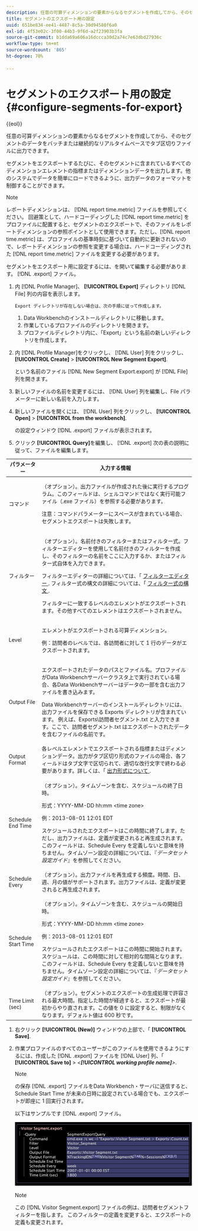 ```yaml
---
description: 任意の可算ディメンションの要素からなるセグメントを作成してから、そのセグメントのデータをバッチまたは継続的なリアルタイムベースでタブ区切りファイルに出力できます。
title: セグメントのエクスポート用の設定
uuid: 651be834-ee41-4487-8c5a-30d94580f6a0
exl-id: 4f53e02c-3f00-44b3-9f6d-a2f23903b3fa
source-git-commit: b1dda69a606a16dccca30d2a74c7e63dbd27936c
workflow-type: tm+mt
source-wordcount: '865'
ht-degree: 70%

---
```


# セグメントのエクスポート用の設定{#configure-segments-for-export}

{{eol}}

任意の可算ディメンションの要素からなるセグメントを作成してから、そのセグメントのデータをバッチまたは継続的なリアルタイムベースでタブ区切りファイルに出力できます。

セグメントをエクスポートするたびに、そのセグメントに含まれているすべてのディメンションエレメントの指標またはディメンションデータを出力します。他のシステムでデータを簡単にロードできるように、出力データのフォーマットを制御することができます。

>[!NOTE]
>
>レポートディメンションは、 [!DNL report time.metric] ファイルを参照してください。 回避策として、ハードコーディングした [!DNL report time.metric] をプロファイルに配置すると、セグメントのエクスポートで、そのファイルをレポートディメンションの参照ポイントとして使用できます。ただし、[!DNL report time.metric] は、プロファイルの基準時刻に基づいて自動的に更新されないので、レポートディメンションの参照を変更する場合は、ハードコーディングされた [!DNL report time.metric] ファイルを変更する必要があります。

セグメントをエクスポート用に設定するには、を開いて編集する必要があります。 [!DNL .export] ファイル。

1. 内 [!DNL Profile Manager]、 **[!UICONTROL Export]** ディレクトリ [!DNL File] 列の内容を表示します。

       Export ディレクトリが存在しない場合は、次の手順に従って作成します。
   
   1. Data Workbenchのインストールディレクトリに移動します。
   1. 作業しているプロファイルのディレクトリを開きます。
   1. プロファイルディレクトリ内に、「Export」という名前の新しいディレクトリを作成します。

1. 内 [!DNL Profile Manager]をクリックし、 [!DNL User] 列をクリックし、 **[!UICONTROL Create]** > **[!UICONTROL New Segment Export]**.

   という名前のファイル [!DNL New Segment Export.export] が [!DNL File] 列を開きます。

1. 新しいファイルの名前を変更するには、 [!DNL User] 列を編集し、File パラメーターに新しい名前を入力します。
1. 新しいファイルを開くには、 [!DNL User] 列をクリックし、 **[!UICONTROL Open]** > **[!UICONTROL from the workbench]**.

   の設定ウィンドウ [!DNL .export] ファイルが表示されます。

1. クリック **[!UICONTROL Query]**&#x200B;を編集し、 [!DNL .export] 次の表の説明に従って、ファイルを編集します。

<table id="table_C2EC8FCD3FA04DE78D2CADFA3F7FD8E3"> 
 <thead> 
  <tr> 
   <th colname="col1" class="entry"> パラメーター </th> 
   <th colname="col2" class="entry"> 入力する情報 </th> 
  </tr> 
 </thead>
 <tbody> 
  <tr> 
   <td colname="col1"> コマンド </td> 
   <td colname="col2"> <p>（オプション）。出力ファイルが作成された後に実行するプログラム。このフィールドは、シェルコマンドではなく実行可能ファイル（<span class="filepath">.exe</span> ファイル）を参照する必要があります。 </p> <p>注意：コマンドパラメーターにスペースが含まれている場合、セグメントエクスポートは失敗します。 </p> </td> 
  </tr> 
  <tr> 
   <td colname="col1"> フィルター </td> 
   <td colname="col2"> <p>（オプション）。名前付きのフィルターまたはフィルター式。フィルターエディターを使用して名前付きのフィルターを作成し、そのフィルターの名前をここに入力するか、またはフィルター式自体を入力できます。 </p> <p>フィルターエディターの詳細については、「 <a href="../../../home/c-get-started/c-analysis-vis/c-filter-editors/c-filter-editors.md#concept-2f343ecbed8240f18b0c1f1eccef11e3"> フィルターエディター </a>. フィルター式の構文の詳細については、「 <a href="../../../home/c-get-started/c-qry-lang-syntx/c-syntx-fltr-exp.md#concept-72f2563f809747a2a3cff7ec72462a15"> フィルター式の構文 </a>. </p> <p>フィルターに一致するレベルのエレメントがエクスポートされます。その他すべてのエレメントはエクスポートされません。 </p> </td> 
  </tr> 
  <tr> 
   <td colname="col1"> Level </td> 
   <td colname="col2"> <p>エレメントがエクスポートされる可算ディメンション。 </p> <p>例：訪問者のレベルでは、各訪問者に対して 1 行のデータがエクスポートされます。 </p> </td> 
  </tr> 
  <tr> 
   <td colname="col1"> Output File </td> 
   <td colname="col2"> <p>エクスポートされたデータのパスとファイル名。プロファイルがData Workbenchサーバークラスタ上で実行されている場合、各Data Workbenchサーバーはデータの一部を含む出力ファイルを書き込みます。 </p> <p>Data Workbenchサーバーのインストールディレクトリには、出力ファイルを保存できる Exports ディレクトリが含まれています。 例えば、<span class="filepath">Exports\訪問者セグメント.txt</span> と入力できます。ここで、<span class="filepath">訪問者セグメント.txt</span> はエクスポートされたデータを含むファイルの名前です。 </p> </td> 
  </tr> 
  <tr> 
   <td colname="col1"> Output Format </td> 
   <td colname="col2"> 各レベルエレメントでエクスポートされる指標またはディメンションデータ。出力がタブ区切り形式のファイルの場合、各フィールドはタブ文字で区切られて、適切な改行文字で終わる必要があります。詳しくは、「 <a href="../../../home/c-get-started/c-exp-data-seg-exp/c-abt-otpt-frmt.md#concept-ac7e24d1374a4b418365db7cc98c361e"> 出力形式について </a>. </td> 
  </tr> 
  <tr> 
   <td colname="col1"> Schedule End Time </td> 
   <td colname="col2"> <p>（オプション）。タイムゾーンを含む、スケジュールの終了日時。 </p> <p>形式：YYYY-MM-DD hh:mm &lt;time zone&gt; </p> <p>例：2013-08-01 12:01 EDT </p> <p>スケジュールされたエクスポートはこの時間に終了します。ただし、出力ファイルは、定義が変更されると再生成されます。このフィールドは、Schedule Every を定義しないと意味を持ちません。タイムゾーン設定の詳細については、『<i>データセット設定ガイド</i>』を参照してください。 </p> </td> 
  </tr> 
  <tr> 
   <td colname="col1"> Schedule Every </td> 
   <td colname="col2"> （オプション）。出力ファイルを再生成する頻度。時間、日、週、月の値がサポートされます。出力ファイルは、定義が変更されると再生成されます。 </td> 
  </tr> 
  <tr> 
   <td colname="col1"> Schedule Start Time </td> 
   <td colname="col2"> <p>（オプション）。タイムゾーンを含む、スケジュールの開始日時。 </p> <p>形式：YYYY-MM-DD hh:mm &lt;time zone&gt; </p> <p>例：2013-08-01 12:01 EDT </p> <p>スケジュールされたエクスポートはこの時間に開始されます。スケジュールは、この時間に対して相対的な間隔となります。このフィールドは、<span class="wintitle">Schedule Every</span> を定義しないと意味を持ちません。タイムゾーン設定の詳細については、『<i>データセット設定ガイド</i>』を参照してください。 </p> </td> 
  </tr> 
  <tr> 
   <td colname="col1"> Time Limit (sec) </td> 
   <td colname="col2"> （オプション）。セグメントのエクスポートの生成処理で許容される最大時間。指定した時間が経過すると、エクスポートが最初からやり直されます。この値を 0 に設定すると、制限がなくなります。デフォルト値は 600 秒です。 </td> 
  </tr> 
 </tbody> 
</table>

1. 右クリック **[!UICONTROL (New)]** ウィンドウの上部で、「 **[!UICONTROL Save]**.
1. 作業プロファイルのすべてのユーザーがこのファイルを使用できるようにするには、作成した [!DNL .export] ファイルを [!DNL User] 列、「 **[!UICONTROL Save to]** > *&lt;**[!UICONTROL working profile name]**>*.

   >[!NOTE]
   >
   >の保存 [!DNL .export] ファイルをData Workbench・サーバに送信すると、Schedule Start Time が未来の日時に設定されている場合でも、エクスポートが即座に 1 回実行されます。

   以下はサンプルです [!DNL .export] ファイル。

   ![](assets/vis_Segment_Export_File.png)

   >[!NOTE]
   >
   >この [!DNL Visitor Segment.export] ファイルの例は、訪問者セグメントフィルターを指します。 このフィルターの定義を変更すると、エクスポートの定義も変更されます。
